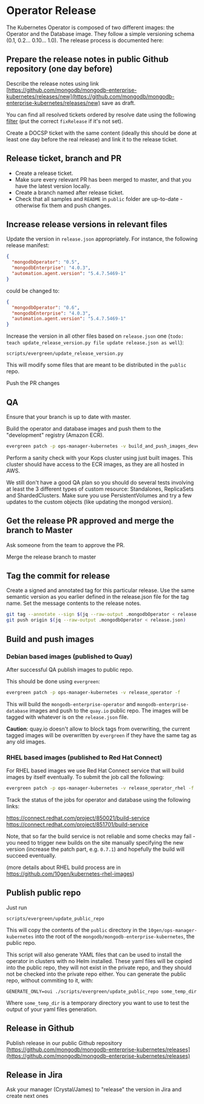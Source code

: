 # Operator Release

The Kubernetes Operator is composed of two different images: the Operator and
the Database image. They follow a simple versioning schema (0.1, 0.2... 0.10...
1.0). The release process is documented here:

## Prepare the release notes in public Github repository (one day before)

Describe the release notes using link
[https://github.com/mongodb/mongodb-enterprise-kubernetes/releases/new](https://github.com/mongodb/mongodb-enterprise-kubernetes/releases/new)
save as draft.

You can find all resolved tickets ordered by resolve date using the following
[filter](https://jira.mongodb.org/issues/?filter=26728) (put the correct
`fixRelease` if it's not set).

Create a DOCSP ticket with the same content (ideally this should be done at
least one day before the real release) and link it to the release ticket.

## Release ticket, branch and PR

* Create a release ticket.
* Make sure every relevant PR has been merged to master, and that you have the
  latest version locally.
* Create a branch named after release ticket.
* Check that all samples and `README` in `public` folder are up-to-date -
  otherwise fix them and push changes.

## Increase release versions in relevant files

Update the version in `release.json` appropriately. For instance, the following
release manifest:

```json
{
  "mongodbOperator": "0.5",
  "mongodbEnterprise": "4.0.3",
  "automation.agent.version": "5.4.7.5469-1"
}
```

could be changed to:

```json
{
  "mongodbOperator": "0.6",
  "mongodbEnterprise": "4.0.3",
  "automation.agent.version": "5.4.7.5469-1"
}
```

Increase the version in all other files based on `release.json` one (`todo:
teach update_release_version.py file update release.json as well`):

```
scripts/evergreen/update_release_version.py
```

This will modify some files that are meant to be distributed in the
`public` repo.

Push the PR changes

## QA

Ensure that your branch is up to date with master.

Build the operator and database images and push them to the "development"
registry (Amazon ECR).

``` bash
evergreen patch -p ops-manager-kubernetes -v build_and_push_images_development -f
```

Perform a sanity check with your Kops cluster using just built images. This
cluster should have access to the ECR images, as they are all hosted in AWS.

We still don't have a good QA plan so you should do several tests involving at
least the 3 different types of custom resource: Standalones, ReplicaSets and
ShardedClusters. Make sure you use PersistentVolumes and try a few updates to
the custom objects (like updating the mongod version).

## Get the release PR approved and merge the branch to Master

Ask someone from the team to approve the PR.

Merge the release branch to master

## Tag the commit for release

Create a signed and annotated tag for this particular release. Use the same
semantic version as you earlier defined in the release.json file for the tag
name. Set the message contents to the release notes.

```bash
git tag --annotate --sign $(jq --raw-output .mongodbOperator < release.json)
git push origin $(jq --raw-output .mongodbOperator < release.json)
```

## Build and push images

### Debian based images (published to Quay)

After successful QA publish images to public repo.

This should be done using `evergreen`:

```bash
evergreen patch -p ops-manager-kubernetes -v release_operator -f
```

This will build the `mongodb-enterprise-operator` and
`mongodb-enterprise-database` images and push to the `quay.io` public
repo. The images will be tagged with whatever is on the `release.json` file.

**Caution**: quay.io doesn't allow to block tags from overwriting, the current tagged images will be overwritten by
`evergreen` if they have the same tag as any old images.

### RHEL based images (published to Red Hat Connect)

For RHEL based images we use Red Hat Connect service that will build images by itself eventually.
To submit the job call the following:

```bash
evergreen patch -p ops-manager-kubernetes -v release_operator_rhel -f
```

Track the status of the jobs for operator and database using the following links:

https://connect.redhat.com/project/850021/build-service
https://connect.redhat.com/project/851701/build-service

Note, that so far the build service is not reliable and some checks may fail - you need to trigger new builds on the 
site manually specifying the new version (increase the patch part, e.g. `0.7.1`) and hopefully the build will succeed
eventually.

(more details about RHEL build process are in https://github.com/10gen/kubernetes-rhel-images)

## Publish public repo

Just run

    scripts/evergreen/update_public_repo

This will copy the contents of the `public` directory in the `10gen/ops-manager-kubernetes` into
the root of the `mongodb/mongodb-enterprise-kubernetes`, the public repo.

This script will also generate YAML files that can be used to install
the operator in clusters with no Helm installed. These yaml files will
be copied into the public repo, they will not exist in the private
repo, and they should not be checked into the private repo either. You
can generate the public repo, without commiting to it, with:

    GENERATE_ONLY=oui ./scripts/evergreen/update_public_repo some_temp_dir

Where `some_temp_dir` is a temporary directory you want to use to test
the output of your yaml files generation.

## Release in Github

Publish release in our public Github repository
[https://github.com/mongodb/mongodb-enterprise-kubernetes/releases](https://github.com/mongodb/mongodb-enterprise-kubernetes/releases)

## Release in Jira

Ask your manager (Crystal/James) to "release" the version in Jira and create next ones

